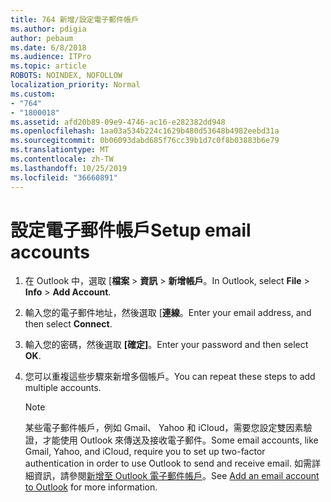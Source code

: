 ```yaml
---
title: 764 新增/設定電子郵件帳戶
ms.author: pdigia
author: pebaum
ms.date: 6/8/2018
ms.audience: ITPro
ms.topic: article
ROBOTS: NOINDEX, NOFOLLOW
localization_priority: Normal
ms.custom:
- "764"
- "1800018"
ms.assetid: afd20b89-09e9-4746-ac16-e282382dd948
ms.openlocfilehash: 1aa03a534b224c1629b480d53648b4982eebd31a
ms.sourcegitcommit: 0b06093dabd685f76cc39b1d7c0f8b03883b6e79
ms.translationtype: MT
ms.contentlocale: zh-TW
ms.lasthandoff: 10/25/2019
ms.locfileid: "36660891"
---
```

# <a name="setup-email-accounts"></a><span data-ttu-id="a3a2e-102">設定電子郵件帳戶</span><span class="sxs-lookup"><span data-stu-id="a3a2e-102">Setup email accounts</span></span>

1. <span data-ttu-id="a3a2e-103">在 Outlook 中，選取 [**檔案** > **資訊** > **新增帳戶**。</span><span class="sxs-lookup"><span data-stu-id="a3a2e-103">In Outlook, select **File** > **Info** > **Add Account**.</span></span>

2. <span data-ttu-id="a3a2e-104">輸入您的電子郵件地址，然後選取 [**連線**。</span><span class="sxs-lookup"><span data-stu-id="a3a2e-104">Enter your email address, and then select **Connect**.</span></span>

3. <span data-ttu-id="a3a2e-105">輸入您的密碼，然後選取 **[確定]**。</span><span class="sxs-lookup"><span data-stu-id="a3a2e-105">Enter your password and then select **OK**.</span></span>

4. <span data-ttu-id="a3a2e-106">您可以重複這些步驟來新增多個帳戶。</span><span class="sxs-lookup"><span data-stu-id="a3a2e-106">You can repeat these steps to add multiple accounts.</span></span>

    > [!NOTE]
    > <span data-ttu-id="a3a2e-107">某些電子郵件帳戶，例如 Gmail、 Yahoo 和 iCloud，需要您設定雙因素驗證，才能使用 Outlook 來傳送及接收電子郵件。</span><span class="sxs-lookup"><span data-stu-id="a3a2e-107">Some email accounts, like Gmail, Yahoo, and iCloud, require you to set up two-factor authentication in order to use Outlook to send and receive email.</span></span> <span data-ttu-id="a3a2e-108">如需詳細資訊，請參閱[新增至 Outlook 電子郵件帳戶](https://support.office.com/article/6e27792a-9267-4aa4-8bb6-c84ef146101b.aspx)。</span><span class="sxs-lookup"><span data-stu-id="a3a2e-108">See [Add an email account to Outlook](https://support.office.com/article/6e27792a-9267-4aa4-8bb6-c84ef146101b.aspx) for more information.</span></span>
  